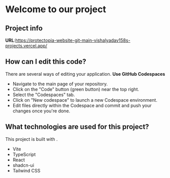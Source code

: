 # Welcome to our project

## Project info

**URL**:https://protectopia-website-git-main-vishalyadav158s-projects.vercel.app/

## How can I edit this code?

There are several ways of editing your application.
**Use GitHub Codespaces**

- Navigate to the main page of your repository.
- Click on the "Code" button (green button) near the top right.
- Select the "Codespaces" tab.
- Click on "New codespace" to launch a new Codespace environment.
- Edit files directly within the Codespace and commit and push your changes once you're done.

## What technologies are used for this project?

This project is built with .

- Vite
- TypeScript
- React
- shadcn-ui
- Tailwind CSS


